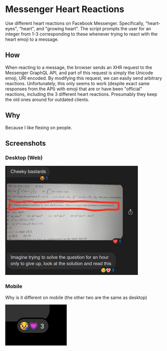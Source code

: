 # Messenger Heart Reactions

Use different heart reactions on Facebook Messenger. Specifically, "heart-eyes", "heart", and "growing heart". The script prompts the user for an integer from 1-3 corresponding to these whenever trying to react with the heart emoji to a message.

## How

When reacting to a message, the browser sends an XHR request to the Messenger GraphQL API, and part of this request is simply the Unicode emoji, URI encoded. By modifying this request, we can easily send arbitrary reactions. Unfortunately, this only seems to work (despite exact same responses from the API) with emoji that are or have been "official" reactions, including the 3 different heart reactions. Presumably they keep the old ones around for outdated clients.

## Why

Because I like flexing on people.

## Screenshots

### Desktop (Web)

![Example of the 3 different reactions on the Messenger website](src/desktop.png)

### Mobile

Why is it different on mobile (the other two are the same as desktop)

![The 'growing heart' reaction on mobile](src/mobile.jpg)
